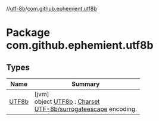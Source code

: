//[utf-8b](../../index.md)/[com.github.ephemient.utf8b](index.md)

# Package com.github.ephemient.utf8b

## Types

| Name | Summary |
|---|---|
| [UTF8b](-u-t-f8b/index.md) | [jvm]<br>object [UTF8b](-u-t-f8b/index.md) : [Charset](https://docs.oracle.com/javase/8/docs/api/java/nio/charset/Charset.html)<br>[UTF-8b/surrogateescape](http://permalink.gmane.org/gmane.comp.internationalization.linux/920) encoding. |

